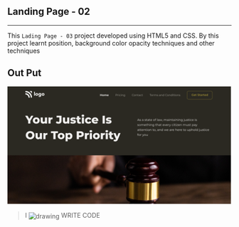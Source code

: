 ## Landing Page - 02
---
This `Lading Page - 03` project developed using HTML5 and CSS. By this project learnt position, background color opacity techniques and other techniques

## Out Put

![ProjectThumnail](/assets/thumbnail.png)



>I <img align="center" src="https://cdn0.iconfinder.com/data/icons/small-n-flat/24/678087-heart-256.png" alt="drawing" style="width:17px;"/> WRITE CODE